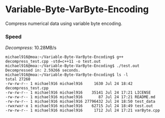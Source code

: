 # Variable-Byte-VarByte-Encoding
Compress numerical data using variable byte encoding.

### Speed
*Decompress*: 10.28MB/s

```
michael916@moa:~/Variable-Byte-VarByte-Encoding$ g++ decompress_test.cpp -std=c++11 -o test.out
michael916@moa:~/Variable-Byte-VarByte-Encoding$ ./test.out 
Decompressed in: 2.59266 seconds.
michael916@moa:~/Variable-Byte-VarByte-Encoding$ ls -l
total 27260
-rw-rw-r-- 1 michael916 michael916     1630 Jul 24 18:42 decompress_test.cpp
-rw-rw-r-- 1 michael916 michael916    35141 Jul 24 17:21 LICENSE
-rw-rw-r-- 1 michael916 michael916       87 Jul 24 17:21 README.md
-rw-rw-r-- 1 michael916 michael916 27796432 Jul 24 18:50 test_data
-rwxrwxr-x 1 michael916 michael916    62715 Jul 24 18:49 test.out
-rw-rw-r-- 1 michael916 michael916     1712 Jul 24 17:21 varByte.cpp
```

